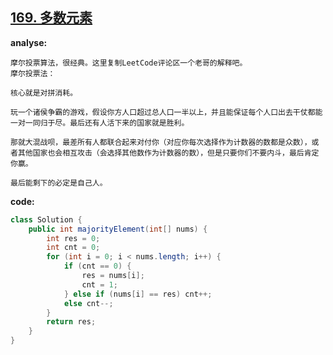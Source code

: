 ## [169. 多数元素](https://leetcode-cn.com/problems/majority-element/)

**analyse:**

```
摩尔投票算法，很经典。这里复制LeetCode评论区一个老哥的解释吧。
摩尔投票法：

核心就是对拼消耗。

玩一个诸侯争霸的游戏，假设你方人口超过总人口一半以上，并且能保证每个人口出去干仗都能一对一同归于尽。最后还有人活下来的国家就是胜利。

那就大混战呗，最差所有人都联合起来对付你（对应你每次选择作为计数器的数都是众数），或者其他国家也会相互攻击（会选择其他数作为计数器的数），但是只要你们不要内斗，最后肯定你赢。

最后能剩下的必定是自己人。
```

**code:**

```java
class Solution {
    public int majorityElement(int[] nums) {
        int res = 0;
        int cnt = 0;
        for (int i = 0; i < nums.length; i++) {
            if (cnt == 0) {
                res = nums[i];
                cnt = 1;
            } else if (nums[i] == res) cnt++;
            else cnt--;
        }
        return res;
    }
}
```

